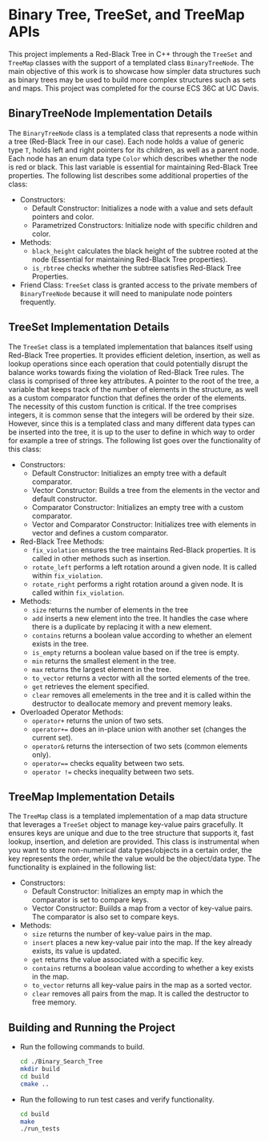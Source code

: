 # Binary Tree, TreeSet, and TreeMap APIs

This project implements a Red-Black Tree in C++ through the `TreeSet` and `TreeMap` classes with the support of a templated class `BinaryTreeNode`. The main objective of this work is to showcase how simpler data structures such as binary trees may be used to build more complex structures such as sets and maps. This project was completed for the course ECS 36C at UC Davis.

## BinaryTreeNode Implementation Details

The `BinaryTreeNode` class is a templated class that represents a node within a tree (Red-Black Tree in our case). Each node holds a value of generic type `T`, holds left and right pointers for its children, as well as a parent node. Each node has an enum data type `Color` which describes whether the node is red or black. This last variable is essential for maintaining Red-Black Tree properties. The following list describes some additional properties of the class:

- Constructors:
  - Default Constructor: Initializes a node with a value and sets default pointers and color.
  - Parametrized Constructors: Initialize node with specific children and color.
- Methods:
  - `black_height` calculates the black height of the subtree rooted at the node (Essential for maintaining Red-Black Tree properties).
  - `is_rbtree` checks whether the subtree satisfies Red-Black Tree Properties.
- Friend Class:
  `TreeSet` class is granted access to the private members of `BinaryTreeNode` because it will need to manipulate node pointers frequently. 

## TreeSet Implementation Details

The `TreeSet` class is a templated implementation that balances itself using Red-Black Tree properties. It provides efficient deletion, insertion, as well as lookup operations since each operation that could potentially disrupt the balance works towards fixing the violation of Red-Black Tree rules. The class is comprised of three key attributes. A pointer to the root of the tree, a variable that keeps track of the number of elements in the structure, as well as a custom comparator function that defines the order of the elements. The necessity of this custom function is critical. If the tree comprises integers, it is common sense that the integers will be ordered by their size. However, since this is a templated class and many different data types can be inserted into the tree, it is up to the user to define in which way to order for example a tree of strings. The following list goes over the functionality of this class:

- Constructors:
  - Default Constructor: Initializes an empty tree with a default comparator.
  - Vector Constructor: Builds a tree from the elements in the vector and default constructor.
  - Comparator Constructor: Initializes an empty tree with a custom comparator.
  - Vector and Comparator Constructor: Initializes tree with elements in vector and defines a custom comparator.
- Red-Black Tree Methods:
  - `fix_violation` ensures the tree maintains Red-Black properties. It is called in other methods such as insertion.
  - `rotate_left` performs a left rotation around a given node. It is called within `fix_violation`.
  - `rotate_right` performs a right rotation around a given node. It is called within `fix_violation`.
- Methods:
  - `size` returns the number of elements in the tree
  - `add` inserts a new element into the tree. It handles the case where there is a duplicate by replacing it with a new element.
  - `contains` returns a boolean value according to whether an element exists in the tree.
  - `is_empty` returns a boolean value based on if the tree is empty.
  - `min` returns the smallest element in the tree.
  - `max` returns the largest element in the tree.
  - `to_vector` returns a vector with all the sorted elements of the tree.
  - `get` retrieves the element specified.
  - `clear` removes all emelements in the tree and it is called within the destructor to deallocate memory and prevent memory leaks.
- Overloaded Operator Methods:
  - `operator+` returns the union of two sets.
  - `operator+=` does an in-place union with another set (changes the current set).
  - `operator&` returns the intersection of two sets (common elements only).
  - `operator==` checks equality between two sets.
  - `operator !=` checks inequality between two sets.

## TreeMap Implementation Details

The `TreeMap` class is a templated implementation of a map data structure that leverages a `TreeSet` object to manage key-value pairs gracefully. It ensures keys are unique and due to the tree structure that supports it, fast lookup, insertion,  and deletion are provided. This class is instrumental when you want to store non-numerical data types/objects in a certain order, the key represents the order, while the value would be the object/data type. The functionality is explained in the following list:

- Constructors:
  - Default Constructor: Initializes an empty map in which the comparator is set to compare keys.
  - Vector Constructor: Buiilds a map from a vector of key-value pairs. The comparator is also set to compare keys.
- Methods:
  - `size` returns the number of key-value pairs in the map.
  - `insert` places a new key-value pair into the map. If the key already exists, its value is updated.
  - `get` returns the value associated with a specific key.
  - `contains` returns a boolean value according to whether a key exists in the map.
  - `to_vector` returns all key-value pairs in the map as a sorted vector.
  - `clear` removes all pairs from the map. It is called the destructor to free memory.

## Building and Running the Project 

- Run the following commands to build.

  ```bash
  cd ./Binary_Search_Tree
  mkdir build
  cd build
  cmake ..
  ```
- Run the following to run test cases and verify functionality.

  ```bash
  cd build
  make
  ./run_tests
  ```
